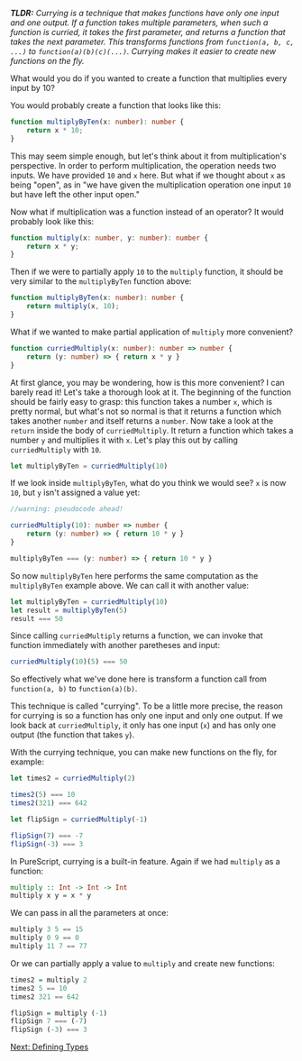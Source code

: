 ***TLDR:*** *Currying is a technique that makes functions have only one input and one output. If a function takes multiple parameters, when such a function is curried, it takes the first parameter, and returns a function that takes the next parameter. This transforms functions from `function(a, b, c, ...)` to `function(a)(b)(c)(...)`. Currying makes it easier to create new functions on the fly.*

What would you do if you wanted to create a function that multiplies every input by 10?

You would probably create a function that looks like this:
```typescript
function multiplyByTen(x: number): number {
    return x * 10;
}
```

This may seem simple enough, but let's think about it from multiplication's perspective. In order to perform multiplication, the operation needs two inputs. We have provided `10` and `x` here. But what if we thought about `x` as being "open", as in "we have given the multiplication operation one input `10` but have left the other input open."

Now what if multiplication was a function instead of an operator? It would probably look like this:
```typescript
function multiply(x: number, y: number): number {
    return x * y;
}
```

Then if we were to partially apply `10` to the `multiply` function, it should be very similar to the `multiplyByTen` function above:
```typescript
function multiplyByTen(x: number): number {
    return multiply(x, 10);
}
```

What if we wanted to make partial application of `multiply` more convenient?
```typescript
function curriedMultiply(x: number): number => number {
    return (y: number) => { return x * y }
}
```

At first glance, you may be wondering, how is this more convenient? I can barely read it! Let's take a thorough look at it. The beginning of the function should be fairly easy to grasp: this function takes a number `x`, which is pretty normal, but what's not so normal is that it returns a function which takes another `number` and itself returns a `number`. Now take a look at the `return` inside the body of `curriedMultiply`. It return a function which takes a number `y` and multiplies it with `x`. Let's play this out by calling `curriedMultiply` with `10`.

```typescript
let multiplyByTen = curriedMultiply(10)
```

If we look inside `multiplyByTen`, what do you think we would see? `x` is now `10`, but `y` isn't assigned a value yet:
```typescript
//warning: pseudocode ahead!

curriedMultiply(10): number => number {
    return (y: number) => { return 10 * y }
}

multiplyByTen === (y: number) => { return 10 * y }
```

So now `multiplyByTen` here performs the same computation as the `multiplyByTen` example above. We can call it with another value:
```typescript
let multiplyByTen = curriedMultiply(10)
let result = multiplyByTen(5)
result === 50
```

Since calling `curriedMultiply` returns a function, we can invoke that function immediately with another paretheses and input:
```typescript
curriedMultiply(10)(5) === 50
```

So effectively what we've done here is transform a function call from `function(a, b)` to `function(a)(b)`.

This technique is called "currying". To be a little more precise, the reason for currying is so a function has only one input and only one output. If we look back at `curriedMultiply`, it only has one input (`x`) and has only one output (the function that takes `y`).

With the currying technique, you can make new functions on the fly, for example:
```typescript
let times2 = curriedMultiply(2)

times2(5) === 10
times2(321) === 642

let flipSign = curriedMultiply(-1)

flipSign(7) === -7
flipSign(-3) === 3
```

In PureScript, currying is a built-in feature. Again if we had `multiply` as a function:
```purescript
multiply :: Int -> Int -> Int
multiply x y = x * y
```

We can pass in all the parameters at once:
```purescript
multiply 3 5 == 15
multiply 0 9 == 0
multiply 11 7 == 77
```

Or we can partially apply a value to `multiply` and create new functions:

```purescript
times2 = multiply 2
times2 5 == 10
times2 321 == 642

flipSign = multiply (-1)
flipSign 7 === (-7)
flipSign (-3) === 3
```

[Next: Defining Types](./defining-types.md)
